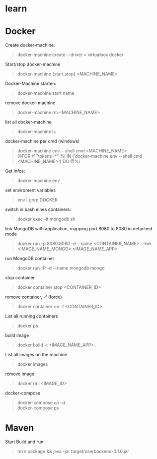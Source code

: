 # learn

# Docker
Create docker-machine:
> docker-machine create --driver = virtualbox docker

Start/stop docker-machine
> docker-machine {start,stop} <MACHINE_NAME>

Docker-Machine starten:
> docker-machine start name 

remove docker-machine
> docker-machine rm <MACHINE_NAME>

list all docker-machine
> docker-machine ls

docker-machine per cmd (windows)
> docker-machine env --shell cmd <MACHINE_NAME>  
> @FOR /f "tokens=*" %i IN ('docker-machine env --shell cmd <MACHINE_NAME>') DO @%i

Get Infos:
> docker-machine env

set enviroment variables
> env | grep DOCKER

switch in bash eines containers:
> docker exec -it mongodb sh

link MongoDB with application, mapping port 8080 to 8080 in detached mode
> docker run -p 8080:8080 -d --name <CONTAINER_NAME> --link <IMAGE_NAME_MONGO> <IMAGE_NAME_APP>

run MongoDB container
> docker run -P -d --name mongodb mongo

stop container
> docker container stop <CONTAINER_ID>

remove container, -f (force)
> docker container rm -f <CONTAINER_ID>

List all running containers
> docker ps

build image
> docker build -t <IMAGE_NAME_APP> .

List all images on the machine
> docker images

remove image
> docker rmi <IMAGE_ID>

docker-compose
> docker-compose up -d  
> docker-compose ps

# Maven
Start Build and run:
> mvn package && java -jar target/userbackend-0.1.0.jar



